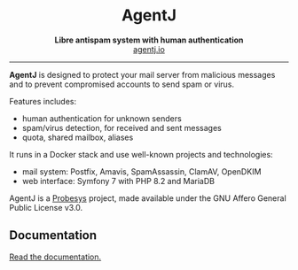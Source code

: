 <h1 align="center">AgentJ</h1>

<p align="center">
    <strong>Libre antispam system with human authentication</strong><br>
    <a href="https://agentj.io/">agentj.io</a>
</p>

---

**AgentJ** is designed to protect your mail server from malicious messages and to prevent compromised accounts to send spam or virus.

Features includes:
- human authentication for unknown senders
- spam/virus detection, for received and sent messages
- quota, shared mailbox, aliases

It runs in a Docker stack and use well-known projects and technologies:
- mail system: Postfix, Amavis, SpamAssassin, ClamAV, OpenDKIM
- web interface: Symfony 7 with PHP 8.2 and MariaDB

AgentJ is a [Probesys](https://www.probesys.coop) project, made available under the GNU Affero General Public License v3.0.

## Documentation

[Read the documentation.](docs/README.md)
